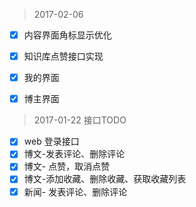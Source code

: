 > 2017-02-06

- [x] 内容界面角标显示优化
- [x] 知识库点赞接口实现

- [x] 我的界面
- [x] 博主界面

> 2017-01-22 接口TODO

- [x] web 登录接口
- [x] 博文-发表评论、删除评论
- [x] 博文- 点赞，取消点赞
- [x] 博文-添加收藏、删除收藏、获取收藏列表
- [x] 新闻- 发表评论、删除评论
